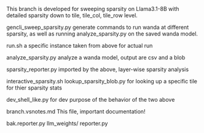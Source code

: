 This branch is developed for sweeping sparsity on Llama3.1-8B with detailed sparsity down to tile, tile_col, tile_row level.

gencli_sweep_sparsity.py
    generate commands to run wanda at different sparsity, as well as running analyze_sparsity.py on the saved wanda model.

run.sh
    a specific instance taken from above for actual run

analyze_sparsity.py
    analyze a wanda model, output are csv and a blob

sparsity_reporter.py
    imported by the above, layer-wise sparsity analysis

interactive_sparsity.sh
lookup_sparsity_blob.py
    for looking up a specific tile for thier sparsity stats

dev_shell_like.py
    for dev purpose of the behavior of the two above

branch.vsnotes.md
    This file, important documentation!


bak.reporter.py
llm_weights/
reporter.py
        